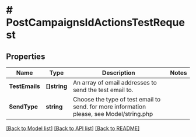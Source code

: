 # # PostCampaignsIdActionsTestRequest


## Properties 


Name | Type | Description | Notes
------------ | ------------- | ------------- | -------------
**TestEmails**| **[]string** | An array of email addresses to send the test email to.  |
**SendType**| **string** | Choose the type of test email to send. for more information please, see Model/string.php  |


[[Back to Model list]](../../README.md#models) [[Back to API list]](../../README.md#endpoints) [[Back to README]](../../README.md)

